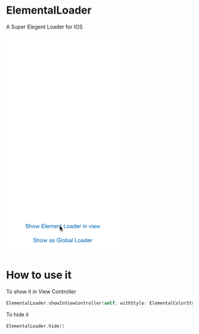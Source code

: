 # ElementalLoader
A Super Elegent Loader for IOS
<p align="left"><img src="https://raw.githubusercontent.com/wddwycc/ElementalLoader/master/demo.gif"/></p>

# How to use it

To show it in View Controller
```swift
ElementalLoader.showInViewController(self, withStyle: ElementalColorStyle.cold)
```
To hide it
```swift
ElementalLoader.hide()
```
